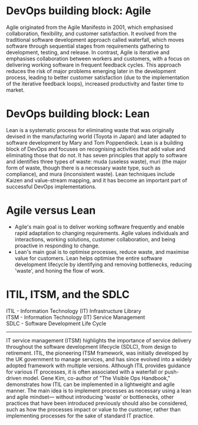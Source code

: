 # DevOps building block: Agile
Agile originated from the Agile Manifesto in 2001, which emphasised collaboration, flexibility, and customer satisfaction. It evolved from the traditional software development approach called waterfall, which moves software through sequential stages from requirements gathering to development, testing, and release. In contrast, Agile is iterative and emphasises collaboration between workers and customers, with a focus on delivering working software in frequent feedback cycles. This approach reduces the risk of major problems emerging later in the development process, leading to better customer satisfaction (due to the implementation of the iterative feedback loops), increased productivity and faster time to market.

# DevOps building block: Lean
Lean is a systematic process for eliminating waste that was originally devised in the manufacturing world (Toyota in Japan) and later adapted to software development by Mary and Tom Poppendieck. Lean is a building block of DevOps and focuses on recognising activities that add value and eliminating those that do not. It has seven principles that apply to software and identifies three types of waste: muda (useless waste), muri (the major form of waste, though there is a necessary waste type, such as compliance), and mura (inconsistent waste). Lean techniques include Kaizen and value-stream mapping, and it has become an important part of successful DevOps implementations. 

# Agile versus Lean
- Agile's main goal is to deliver working software frequently and enable rapid adaptation to changing requirements. Agile values individuals and interactions, working solutions, customer collaboration, and being proactive in responding to change. <br/>
- Lean's main goal is to optimise processes, reduce waste, and maximise value for customers. Lean helps optimise the entire software development lifecycle by identifying and removing bottlenecks, reducing 'waste', and honing the flow of work. <br/>

# ITIL, ITSM, and the SDLC
ITIL - Information Technology (IT) Infrastructure Library <br>
ITSM - Information Technology (IT) Service Management <br>
SDLC - Software Development Life Cycle <br>
***
IT service management (ITSM) highlights the importance of service delivery throughout the software development lifecycle (SDLC), from design to retirement. ITIL, the pioneering ITSM framework, was initially developed by the UK government to manage services, and has since evolved into a widely adopted framework with multiple versions. Although ITIL provides guidance for various IT processes, it is often associated with a waterfall or push-driven model. Gene Kim, co-author of "The Visible Ops Handbook," demonstrates how ITIL can be implemented in a lightweight and agile manner. The main idea is to implement processes as necessary using a lean and agile mindset— without introducing 'waste' or bottlenecks, other practices that have been introduced previously should also be considered, such as how the processes impact or value to the customer, rather than implementing processes for the sake of standard IT practice.
